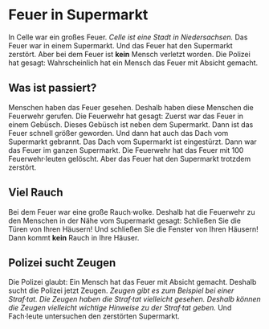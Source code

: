 # Feuer in Supermarkt

In Celle war ein großes Feuer.  *Celle ist eine Stadt in Niedersachsen.*  Das Feuer war in einem Supermarkt. Und das Feuer hat den Supermarkt zerstört. Aber bei dem Feuer ist **kein** Mensch verletzt worden. Die Polizei hat gesagt: Wahrscheinlich hat ein Mensch das Feuer mit Absicht gemacht. 

## Was ist passiert?
Menschen haben das Feuer gesehen. Deshalb haben diese Menschen die Feuerwehr gerufen. Die Feuerwehr hat gesagt: Zuerst war das Feuer in einem Gebüsch. Dieses Gebüsch ist neben dem Supermarkt. Dann ist das Feuer schnell größer geworden. Und dann hat auch das Dach vom Supermarkt gebrannt. Das Dach vom Supermarkt ist eingestürzt. Dann war das Feuer im ganzen Supermarkt. Die Feuerwehr hat das Feuer mit 100 Feuerwehr·leuten gelöscht. Aber das Feuer hat den Supermarkt trotzdem zerstört. 

## Viel Rauch
Bei dem Feuer war eine große Rauch·wolke. Deshalb hat die Feuerwehr zu den Menschen in der Nähe vom Supermarkt gesagt: Schließen Sie die Türen von Ihren Häusern! Und schließen Sie die Fenster von Ihren Häusern! Dann kommt **kein** Rauch in Ihre Häuser. 

## Polizei sucht Zeugen
Die Polizei glaubt: Ein Mensch hat das Feuer mit Absicht gemacht. Deshalb sucht die Polizei jetzt Zeugen.  *Zeugen gibt es zum Beispiel bei einer Straf·tat.*   *Die Zeugen haben die Straf·tat vielleicht gesehen.*   *Deshalb können die Zeugen vielleicht wichtige Hinweise zu der Straf·tat geben.*  Und Fach·leute untersuchen den zerstörten Supermarkt. 
